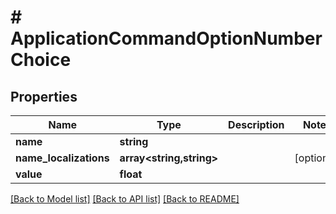 # # ApplicationCommandOptionNumberChoice

## Properties

Name | Type | Description | Notes
------------ | ------------- | ------------- | -------------
**name** | **string** |  |
**name_localizations** | **array<string,string>** |  | [optional]
**value** | **float** |  |

[[Back to Model list]](../../README.md#models) [[Back to API list]](../../README.md#endpoints) [[Back to README]](../../README.md)
